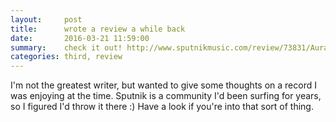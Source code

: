 ```yaml
---
layout:     post
title:      wrote a review a while back
date:       2016-03-21 11:59:00
summary:    check it out! http://www.sputnikmusic.com/review/73831/Auras-Crestfallen/
categories: third, review
---
```

I'm not the greatest writer, but wanted to give some thoughts on a record I was enjoying at the time. Sputnik is a community I'd been surfing for years, so I figured I'd throw it there :) Have a look if you're into that sort of thing.
